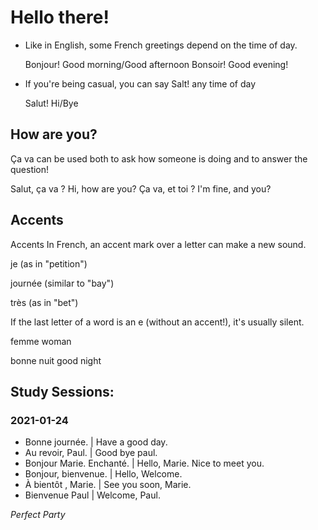 # Hello there!
* Like in English, some French greetings depend on the time of day. 

     Bonjour!  Good morning/Good afternoon
     Bonsoir!  Good evening! 
     
* If you're being casual, you can say Salt! any time of day 

    Salut!  Hi/Bye 
    
## How are you? 

Ça va
can be used both to ask how someone is doing and to answer the question!

Salut, ça va ?
Hi, how are you?
Ça va, et toi ?
I'm fine, and you?


## Accents 
Accents
In French, an accent mark
 over a letter can make a new sound.
 
 je
 (as in "petition")
 
 journée
 (similar to "bay")
 
 très
 (as in "bet")
 
 If the last letter of a word is an e (without an accent!), it's usually silent.
 
 femme
woman

bonne nuit
good night

## Study Sessions:

### 2021-01-24
* Bonne journée. | Have a good day. 
* Au revoir, Paul. | Good bye paul. 
* Bonjour Marie.  Enchanté. | Hello, Marie.  Nice to meet you.  
* Bonjour, bienvenue. | Hello, Welcome. 
* À bientôt , Marie.  | See you soon, Marie.
* Bienvenue Paul  | Welcome, Paul.


*Perfect Party*

